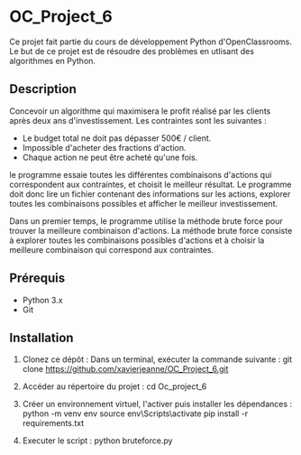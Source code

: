 # OC_Project_6
Ce projet fait partie du cours de développement Python d'OpenClassrooms. Le but de ce projet est de résoudre des problèmes en utlisant des algorithmes en Python.

## Description
Concevoir un algorithme qui maximisera le profit réalisé par les clients après deux ans d'investissement.
Les contraintes sont les suivantes :    
- Le budget total ne doit pas dépasser 500€ / client.
- Impossible d'acheter des fractions d'action.
- Chaque action ne peut être acheté qu'une fois.

le programme essaie toutes les différentes combinaisons d'actions qui correspondent aux contraintes, et choisit le meilleur résultat. Le programme doit donc lire un fichier contenant des informations sur les actions, explorer toutes les combinaisons possibles et afficher le meilleur investissement.

Dans un premier temps, le programme utilise la méthode brute force pour trouver la meilleure combinaison d'actions. La méthode brute force consiste à explorer toutes les combinaisons possibles d'actions et à choisir la meilleure combinaison qui correspond aux contraintes.

## Prérequis

- Python 3.x
- Git

## Installation

1. Clonez ce dépôt :
   Dans un terminal, exécuter la commande suivante : 
   git clone https://github.com/xavierjeanne/OC_Project_6.git

2. Accéder au répertoire du projet :
   cd Oc_project_6

   
3. Créer un environnement virtuel, l'activer puis installer les dépendances :
   python -m venv env
   source env\Scripts\activate
   pip install -r requirements.txt

4. Executer le script :
   python bruteforce.py